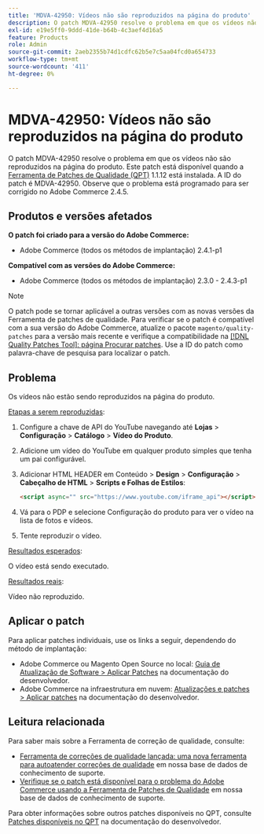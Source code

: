```yaml
---
title: 'MDVA-42950: Vídeos não são reproduzidos na página do produto'
description: O patch MDVA-42950 resolve o problema em que os vídeos não são reproduzidos na página do produto. Este patch está disponível quando a [Ferramenta de correções de qualidade (QPT)](/help/announcements/adobe-commerce-announcements/magento-quality-patches-released-new-tool-to-self-serve-quality-patches.md) 1.1.12 está instalada. A ID do patch é MDVA-42950. Observe que o problema está programado para ser corrigido no Adobe Commerce 2.4.5.
exl-id: e19e5ff0-9ddd-41de-b64b-4c3aef4d16a5
feature: Products
role: Admin
source-git-commit: 2aeb2355b74d1cdfc62b5e7c5aa04fcd0a654733
workflow-type: tm+mt
source-wordcount: '411'
ht-degree: 0%

---
```


# MDVA-42950: Vídeos não são reproduzidos na página do produto

O patch MDVA-42950 resolve o problema em que os vídeos não são reproduzidos na página do produto. Este patch está disponível quando a [Ferramenta de Patches de Qualidade (QPT)](/help/announcements/adobe-commerce-announcements/magento-quality-patches-released-new-tool-to-self-serve-quality-patches.md) 1.1.12 está instalada. A ID do patch é MDVA-42950. Observe que o problema está programado para ser corrigido no Adobe Commerce 2.4.5.

## Produtos e versões afetados

**O patch foi criado para a versão do Adobe Commerce:**

* Adobe Commerce (todos os métodos de implantação) 2.4.1-p1

**Compatível com as versões do Adobe Commerce:**

* Adobe Commerce (todos os métodos de implantação) 2.3.0 - 2.4.3-p1

>[!NOTE]
>
>O patch pode se tornar aplicável a outras versões com as novas versões da Ferramenta de patches de qualidade. Para verificar se o patch é compatível com a sua versão do Adobe Commerce, atualize o pacote `magento/quality-patches` para a versão mais recente e verifique a compatibilidade na [[!DNL Quality Patches Tool]: página Procurar patches](https://experienceleague.adobe.com/tools/commerce-quality-patches/index.html?lang=pt-BR). Use a ID do patch como palavra-chave de pesquisa para localizar o patch.

## Problema

Os vídeos não estão sendo reproduzidos na página do produto.

<u>Etapas a serem reproduzidas</u>:

1. Configure a chave de API do YouTube navegando até **Lojas** > **Configuração** > **Catálogo** > **Vídeo do Produto**.
1. Adicione um vídeo do YouTube em qualquer produto simples que tenha um pai configurável.
1. Adicionar HTML HEADER em Conteúdo > **Design** > **Configuração** > **Cabeçalho de HTML** > **Scripts e Folhas de Estilos**:

   ```HTML
   <script async="" src="https://www.youtube.com/iframe_api"></script>`
   ```

1. Vá para o PDP e selecione Configuração do produto para ver o vídeo na lista de fotos e vídeos.
1. Tente reproduzir o vídeo.

<u>Resultados esperados</u>:

O vídeo está sendo executado.

<u>Resultados reais</u>:

Vídeo não reproduzido.

## Aplicar o patch

Para aplicar patches individuais, use os links a seguir, dependendo do método de implantação:

* Adobe Commerce ou Magento Open Source no local: [Guia de Atualização de Software > Aplicar Patches](https://experienceleague.adobe.com/pt-br/docs/commerce-operations/tools/quality-patches-tool/usage) na documentação do desenvolvedor.
* Adobe Commerce na infraestrutura em nuvem: [Atualizações e patches > Aplicar patches](https://experienceleague.adobe.com/pt-br/docs/commerce-cloud-service/user-guide/develop/upgrade/apply-patches) na documentação do desenvolvedor.

## Leitura relacionada

Para saber mais sobre a Ferramenta de correção de qualidade, consulte:

* [Ferramenta de correções de qualidade lançada: uma nova ferramenta para autoatender correções de qualidade](/help/announcements/adobe-commerce-announcements/magento-quality-patches-released-new-tool-to-self-serve-quality-patches.md) em nossa base de dados de conhecimento de suporte.
* [Verifique se o patch está disponível para o problema do Adobe Commerce usando a Ferramenta de Patches de Qualidade](/help/support-tools/patches-available-in-qpt-tool/check-patch-for-magento-issue-with-magento-quality-patches.md) em nossa base de dados de conhecimento de suporte.

Para obter informações sobre outros patches disponíveis no QPT, consulte [Patches disponíveis no QPT](https://experienceleague.adobe.com/tools/commerce-quality-patches/index.html?lang=pt-BR) na documentação do desenvolvedor.
